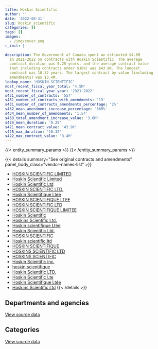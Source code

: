 ```yaml
---
title: Hoskin Scientific
author: ''
date: '2022-08-31'
slug: hoskin_scientific
categories: []
tags: []
images:
  - /img/cover.png
r_init: |-
  
description: The Government of Canada spent an estimated $4.5M
  in 2021-2022 on contracts with Hoskin Scientific. The average
  contract duration was 0.25 years, and the average contract value
  (not including contracts under $10k) was $43.9K. The longest
  contract was 10.32 years. The largest contract by value (including
  amendments) was $3.4M.
lookup_name: 'HOSKIN SCIENTIFIC'
most_recent_fiscal_year_total: '4.5M'
most_recent_fiscal_year_year: '2021-2022'
s431_number_of_contracts: '557'
s431_number_of_contracts_with_amendments: '13'
s431_number_of_contracts_amendments_percentage: '2%'
s432_mean_amendment_increase_percentage: '369%'
s434_mean_number_of_amendments: '1.54'
s433_total_amendment_increase_value: '3.6M'
s424_mean_duration: '0.25'
s421_mean_contract_value: '43.9K'
s425_max_duration: '10.32'
s422_max_contract_value: '3.4M'
---
```


<script src="/rmarkdown-libs/htmlwidgets/htmlwidgets.js"></script>
<link href="/rmarkdown-libs/datatables-css/datatables-crosstalk.css" rel="stylesheet" />
<script src="/rmarkdown-libs/datatables-binding/datatables.js"></script>
<script src="/rmarkdown-libs/jquery/jquery-3.6.0.min.js"></script>
<link href="/rmarkdown-libs/dt-core-bootstrap/css/dataTables.bootstrap.min.css" rel="stylesheet" />
<link href="/rmarkdown-libs/dt-core-bootstrap/css/dataTables.bootstrap.extra.css" rel="stylesheet" />
<script src="/rmarkdown-libs/dt-core-bootstrap/js/jquery.dataTables.min.js"></script>
<script src="/rmarkdown-libs/dt-core-bootstrap/js/dataTables.bootstrap.min.js"></script>
<link href="/rmarkdown-libs/crosstalk/css/crosstalk.min.css" rel="stylesheet" />
<script src="/rmarkdown-libs/crosstalk/js/crosstalk.min.js"></script>
<script src="/rmarkdown-libs/htmlwidgets/htmlwidgets.js"></script>
<link href="/rmarkdown-libs/datatables-css/datatables-crosstalk.css" rel="stylesheet" />
<script src="/rmarkdown-libs/datatables-binding/datatables.js"></script>
<script src="/rmarkdown-libs/jquery/jquery-3.6.0.min.js"></script>
<link href="/rmarkdown-libs/dt-core-bootstrap/css/dataTables.bootstrap.min.css" rel="stylesheet" />
<link href="/rmarkdown-libs/dt-core-bootstrap/css/dataTables.bootstrap.extra.css" rel="stylesheet" />
<script src="/rmarkdown-libs/dt-core-bootstrap/js/jquery.dataTables.min.js"></script>
<script src="/rmarkdown-libs/dt-core-bootstrap/js/dataTables.bootstrap.min.js"></script>
<link href="/rmarkdown-libs/crosstalk/css/crosstalk.min.css" rel="stylesheet" />
<script src="/rmarkdown-libs/crosstalk/js/crosstalk.min.js"></script>

{{< entity_summary_params >}}
{{< /entity_summary_params >}}

{{< details summary="See original contracts and amendments" panel_body_class="vendor-names-list" >}}
- [HOSKIN SCIENTIFIC LIMITED](https://search.open.canada.ca/en/ct/?sort=contract_value_f%20desc&page=1&search_text=%22HOSKIN%20SCIENTIFIC%20LIMITED%22)
- [Hoskin Scientific Limited](https://search.open.canada.ca/en/ct/?sort=contract_value_f%20desc&page=1&search_text=%22Hoskin%20Scientific%20Limited%22)
- [Hoskin Scientific Ltd](https://search.open.canada.ca/en/ct/?sort=contract_value_f%20desc&page=1&search_text=%22Hoskin%20Scientific%20Ltd%22)
- [HOSKIN SCIENTIFIC LTD.](https://search.open.canada.ca/en/ct/?sort=contract_value_f%20desc&page=1&search_text=%22HOSKIN%20SCIENTIFIC%20LTD.%22)
- [Hoskin Scientifique Ltee](https://search.open.canada.ca/en/ct/?sort=contract_value_f%20desc&page=1&search_text=%22Hoskin%20Scientifique%20Ltee%22)
- [HOSKIN SCIENTIFIQUE LTEE](https://search.open.canada.ca/en/ct/?sort=contract_value_f%20desc&page=1&search_text=%22HOSKIN%20SCIENTIFIQUE%20LTEE%22)
- [HOSKIN SCIENTIFIC LTD](https://search.open.canada.ca/en/ct/?sort=contract_value_f%20desc&page=1&search_text=%22HOSKIN%20SCIENTIFIC%20LTD%22)
- [HOSKIN SCIENTIFIQUE LIMITEE](https://search.open.canada.ca/en/ct/?sort=contract_value_f%20desc&page=1&search_text=%22HOSKIN%20SCIENTIFIQUE%20LIMITEE%22)
- [Hoskin Scientific](https://search.open.canada.ca/en/ct/?sort=contract_value_f%20desc&page=1&search_text=%22Hoskin%20Scientific%22)
- [Hoskins Scientific Ltd.](https://search.open.canada.ca/en/ct/?sort=contract_value_f%20desc&page=1&search_text=%22Hoskins%20Scientific%20Ltd.%22)
- [Hoskin scientifique Ltée](https://search.open.canada.ca/en/ct/?sort=contract_value_f%20desc&page=1&search_text=%22Hoskin%20scientifique%20Lt%c3%a9e%22)
- [Hoskin Scientific Ltd.](https://search.open.canada.ca/en/ct/?sort=contract_value_f%20desc&page=1&search_text=%22Hoskin%20Scientific%20Ltd.%22)
- [HOSKIN SCIENTIFIC](https://search.open.canada.ca/en/ct/?sort=contract_value_f%20desc&page=1&search_text=%22HOSKIN%20SCIENTIFIC%22)
- [Hoskin scientific ltd](https://search.open.canada.ca/en/ct/?sort=contract_value_f%20desc&page=1&search_text=%22Hoskin%20scientific%20ltd%22)
- [HOSKIN SCIENTIFIQUE](https://search.open.canada.ca/en/ct/?sort=contract_value_f%20desc&page=1&search_text=%22HOSKIN%20SCIENTIFIQUE%22)
- [HOSKINS SCIENTIFIC LTD](https://search.open.canada.ca/en/ct/?sort=contract_value_f%20desc&page=1&search_text=%22HOSKINS%20SCIENTIFIC%20LTD%22)
- [HOSKINS SCIENTIFIC](https://search.open.canada.ca/en/ct/?sort=contract_value_f%20desc&page=1&search_text=%22HOSKINS%20SCIENTIFIC%22)
- [Hoskin Scientific inc.](https://search.open.canada.ca/en/ct/?sort=contract_value_f%20desc&page=1&search_text=%22Hoskin%20Scientific%20inc.%22)
- [hoskin scientifique](https://search.open.canada.ca/en/ct/?sort=contract_value_f%20desc&page=1&search_text=%22hoskin%20scientifique%22)
- [Hoskin Scientific LTD.](https://search.open.canada.ca/en/ct/?sort=contract_value_f%20desc&page=1&search_text=%22Hoskin%20Scientific%20LTD.%22)
- [Hoskin Scientific Lte](https://search.open.canada.ca/en/ct/?sort=contract_value_f%20desc&page=1&search_text=%22Hoskin%20Scientific%20Lte%22)
- [Hoskin Scientifique Ltée](https://search.open.canada.ca/en/ct/?sort=contract_value_f%20desc&page=1&search_text=%22Hoskin%20Scientifique%20Lt%c3%a9e%22)
- [Hoskins Scientific Ltd](https://search.open.canada.ca/en/ct/?sort=contract_value_f%20desc&page=1&search_text=%22Hoskins%20Scientific%20Ltd%22)
{{< /details >}}

## Departments and agencies

<div id="htmlwidget-1" style="width:100%;height:auto;" class="datatables html-widget"></div>
<script type="application/json" data-for="htmlwidget-1">{"x":{"style":"bootstrap","filter":"none","vertical":false,"data":[["<a href=\"/departments/aafc-aac/\">Agriculture and Agri-Food Canada<\/a>","<a href=\"/departments/aandc-aadnc/\">Crown-Indigenous Relations and Northern Affairs Canada<\/a>","<a href=\"/departments/csa-asc/\">Canadian Space Agency<\/a>","<a href=\"/departments/dfo-mpo/\">Fisheries and Oceans Canada<\/a>","<a href=\"/departments/dnd-mdn/\">National Defence<\/a>","<a href=\"/departments/ec/\">Environment and Climate Change Canada<\/a>","<a href=\"/departments/hc-sc/\">Health Canada<\/a>","<a href=\"/departments/nrc-cnrc/\">National Research Council Canada<\/a>","<a href=\"/departments/nrcan-rncan/\">Natural Resources Canada<\/a>","<a href=\"/departments/pc/\">Parks Canada<\/a>"],[195657.65,62990.55,null,781153.86,189445.52,1287067.93,null,578842.63,225581.52,91953.49],[450734.75,null,null,403839.69,922876.89,2363001.12,null,425700.28,130779.21,400648.55],[636054.79,null,22875.97,986655.51,463963.81,2325045.1,null,356408.45,347675.95,351133.14],[311604.83,19422.89,61967.8,1146910.35,134105.36,2067818.67,76840,242318.94,201396.18,255341.92]],"container":"<table class=\"table table-striped table-hover row-border order-column display\">\n  <thead>\n    <tr>\n      <th>Department<\/th>\n      <th>2018-2019<\/th>\n      <th>2019-2020<\/th>\n      <th>2020-2021<\/th>\n      <th>2021-2022<\/th>\n    <\/tr>\n  <\/thead>\n<\/table>","options":{"order":[[4,"desc"]],"pageLength":10,"autoWidth":true,"columnDefs":[{"targets":1,"render":"function(data, type, row, meta) {\n    return type !== 'display' ? data : DTWidget.formatCurrency(data, \"$\", 2, 3, \",\", \".\", true, null);\n  }"},{"targets":2,"render":"function(data, type, row, meta) {\n    return type !== 'display' ? data : DTWidget.formatCurrency(data, \"$\", 2, 3, \",\", \".\", true, null);\n  }"},{"targets":3,"render":"function(data, type, row, meta) {\n    return type !== 'display' ? data : DTWidget.formatCurrency(data, \"$\", 2, 3, \",\", \".\", true, null);\n  }"},{"targets":4,"render":"function(data, type, row, meta) {\n    return type !== 'display' ? data : DTWidget.formatCurrency(data, \"$\", 2, 3, \",\", \".\", true, null);\n  }"},{"width":"16%","targets":[1,2,3,4]},{"className":"dt-right","targets":[1,2,3,4]}],"orderClasses":false}},"evals":["options.columnDefs.0.render","options.columnDefs.1.render","options.columnDefs.2.render","options.columnDefs.3.render"],"jsHooks":[]}</script>
<p class="text-right">
<a href="https://github.com/GoC-Spending/contracts-data/tree/main/data/out/vendors/hoskin_scientific/summary_by_fiscal_year_by_department.csv" class="source-data-link btn btn-link">View source data</a>
</p>

## Categories

<div id="htmlwidget-2" style="width:100%;height:auto;" class="datatables html-widget"></div>
<script type="application/json" data-for="htmlwidget-2">{"x":{"style":"bootstrap","filter":"none","vertical":false,"data":[["<a href=\"/categories/other/\">(Other)<\/a>","<a href=\"/categories/facilities_and_construction/\">Facilities and construction<\/a>","<a href=\"/categories/office_management/\">Office management<\/a>","<a href=\"/categories/defence/\">Defence<\/a>","<a href=\"/categories/professional_services/\">Professional services<\/a>","<a href=\"/categories/information_technology/\">Information technology<\/a>","<a href=\"/categories/medical/\">Medical<\/a>","<a href=\"/categories/transportation_and_logistics/\">Transportation and logistics<\/a>","<a href=\"/categories/industrial_products_and_services/\">Industrial products and services<\/a>"],[10141.52,78533.87,null,87023.72,132892.2,45308.49,null,null,3058793.35],[19119.9,null,11275.14,78532.03,null,55609.4,null,null,4933044.02],[null,10653.64,null,187347.66,29400.8,null,null,null,5262410.61],[46491.64,61133.03,null,null,49108.09,129201.95,24907.35,24446.73,4182438.16]],"container":"<table class=\"table table-striped table-hover row-border order-column display\">\n  <thead>\n    <tr>\n      <th>Category<\/th>\n      <th>2018-2019<\/th>\n      <th>2019-2020<\/th>\n      <th>2020-2021<\/th>\n      <th>2021-2022<\/th>\n    <\/tr>\n  <\/thead>\n<\/table>","options":{"order":[[4,"desc"]],"dom":"t","pageLength":30,"autoWidth":true,"columnDefs":[{"targets":1,"render":"function(data, type, row, meta) {\n    return type !== 'display' ? data : DTWidget.formatCurrency(data, \"$\", 2, 3, \",\", \".\", true, null);\n  }"},{"targets":2,"render":"function(data, type, row, meta) {\n    return type !== 'display' ? data : DTWidget.formatCurrency(data, \"$\", 2, 3, \",\", \".\", true, null);\n  }"},{"targets":3,"render":"function(data, type, row, meta) {\n    return type !== 'display' ? data : DTWidget.formatCurrency(data, \"$\", 2, 3, \",\", \".\", true, null);\n  }"},{"targets":4,"render":"function(data, type, row, meta) {\n    return type !== 'display' ? data : DTWidget.formatCurrency(data, \"$\", 2, 3, \",\", \".\", true, null);\n  }"},{"width":"16%","targets":[1,2,3,4]},{"className":"dt-right","targets":[1,2,3,4]}],"orderClasses":false,"lengthMenu":[10,25,30,50,100]}},"evals":["options.columnDefs.0.render","options.columnDefs.1.render","options.columnDefs.2.render","options.columnDefs.3.render"],"jsHooks":[]}</script>
<p class="text-right">
<a href="https://github.com/GoC-Spending/contracts-data/tree/main/data/out/vendors/hoskin_scientific/summary_by_fiscal_year_by_category.csv" class="source-data-link btn btn-link">View source data</a>
</p>
